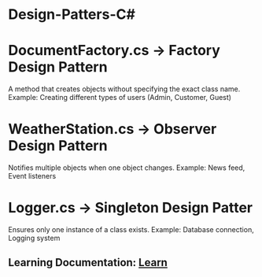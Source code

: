 # Design-Patters-C#

# DocumentFactory.cs -> Factory Design Pattern

A method that creates objects without specifying the exact class name. Example: Creating different types of users (Admin, Customer, Guest)

# WeatherStation.cs -> Observer Design Pattern

Notifies multiple objects when one object changes. Example: News feed, Event listeners

# Logger.cs -> Singleton Design Patter

Ensures only one instance of a class exists. Example: Database connection, Logging system

## Learning Documentation: [Learn](https://dotnettutorials.net/course/dot-net-design-patterns/)

              

